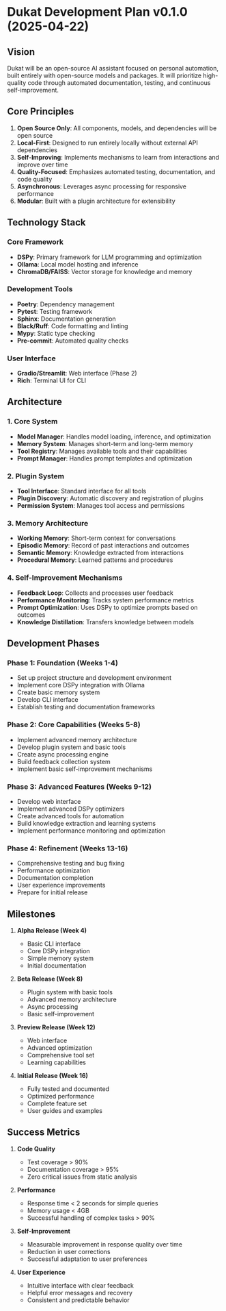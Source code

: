 # Dukat Development Plan v0.1.0 (2025-04-22)

## Vision

Dukat will be an open-source AI assistant focused on personal automation, built entirely with open-source models and packages. It will prioritize high-quality code through automated documentation, testing, and continuous self-improvement.

## Core Principles

1. **Open Source Only**: All components, models, and dependencies will be open source
2. **Local-First**: Designed to run entirely locally without external API dependencies
3. **Self-Improving**: Implements mechanisms to learn from interactions and improve over time
4. **Quality-Focused**: Emphasizes automated testing, documentation, and code quality
5. **Asynchronous**: Leverages async processing for responsive performance
6. **Modular**: Built with a plugin architecture for extensibility

## Technology Stack

### Core Framework

- **DSPy**: Primary framework for LLM programming and optimization
- **Ollama**: Local model hosting and inference
- **ChromaDB/FAISS**: Vector storage for knowledge and memory

### Development Tools

- **Poetry**: Dependency management
- **Pytest**: Testing framework
- **Sphinx**: Documentation generation
- **Black/Ruff**: Code formatting and linting
- **Mypy**: Static type checking
- **Pre-commit**: Automated quality checks

### User Interface

- **Gradio/Streamlit**: Web interface (Phase 2)
- **Rich**: Terminal UI for CLI

## Architecture

### 1. Core System

- **Model Manager**: Handles model loading, inference, and optimization
- **Memory System**: Manages short-term and long-term memory
- **Tool Registry**: Manages available tools and their capabilities
- **Prompt Manager**: Handles prompt templates and optimization

### 2. Plugin System

- **Tool Interface**: Standard interface for all tools
- **Plugin Discovery**: Automatic discovery and registration of plugins
- **Permission System**: Manages tool access and permissions

### 3. Memory Architecture

- **Working Memory**: Short-term context for conversations
- **Episodic Memory**: Record of past interactions and outcomes
- **Semantic Memory**: Knowledge extracted from interactions
- **Procedural Memory**: Learned patterns and procedures

### 4. Self-Improvement Mechanisms

- **Feedback Loop**: Collects and processes user feedback
- **Performance Monitoring**: Tracks system performance metrics
- **Prompt Optimization**: Uses DSPy to optimize prompts based on outcomes
- **Knowledge Distillation**: Transfers knowledge between models

## Development Phases

### Phase 1: Foundation (Weeks 1-4)

- Set up project structure and development environment
- Implement core DSPy integration with Ollama
- Create basic memory system
- Develop CLI interface
- Establish testing and documentation frameworks

### Phase 2: Core Capabilities (Weeks 5-8)

- Implement advanced memory architecture
- Develop plugin system and basic tools
- Create async processing engine
- Build feedback collection system
- Implement basic self-improvement mechanisms

### Phase 3: Advanced Features (Weeks 9-12)

- Develop web interface
- Implement advanced DSPy optimizers
- Create advanced tools for automation
- Build knowledge extraction and learning systems
- Implement performance monitoring and optimization

### Phase 4: Refinement (Weeks 13-16)

- Comprehensive testing and bug fixing
- Performance optimization
- Documentation completion
- User experience improvements
- Prepare for initial release

## Milestones

1. **Alpha Release (Week 4)**

   - Basic CLI interface
   - Core DSPy integration
   - Simple memory system
   - Initial documentation

2. **Beta Release (Week 8)**

   - Plugin system with basic tools
   - Advanced memory architecture
   - Async processing
   - Basic self-improvement

3. **Preview Release (Week 12)**

   - Web interface
   - Advanced optimization
   - Comprehensive tool set
   - Learning capabilities

4. **Initial Release (Week 16)**
   - Fully tested and documented
   - Optimized performance
   - Complete feature set
   - User guides and examples

## Success Metrics

1. **Code Quality**

   - Test coverage > 90%
   - Documentation coverage > 95%
   - Zero critical issues from static analysis

2. **Performance**

   - Response time < 2 seconds for simple queries
   - Memory usage < 4GB
   - Successful handling of complex tasks > 90%

3. **Self-Improvement**

   - Measurable improvement in response quality over time
   - Reduction in user corrections
   - Successful adaptation to user preferences

4. **User Experience**
   - Intuitive interface with clear feedback
   - Helpful error messages and recovery
   - Consistent and predictable behavior
